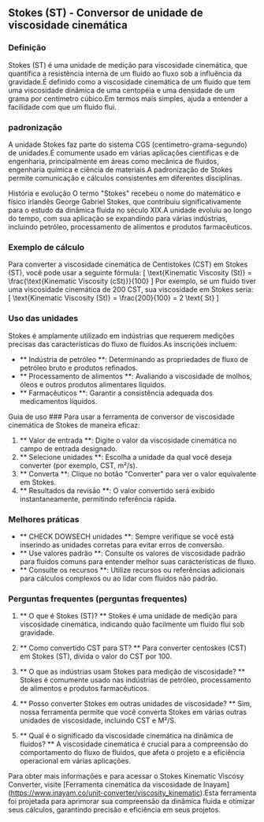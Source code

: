 ## Stokes (ST) - Conversor de unidade de viscosidade cinemática

### Definição
Stokes (ST) é uma unidade de medição para viscosidade cinemática, que quantifica a resistência interna de um fluido ao fluxo sob a influência da gravidade.É definido como a viscosidade cinemática de um fluido que tem uma viscosidade dinâmica de uma centopéia e uma densidade de um grama por centímetro cúbico.Em termos mais simples, ajuda a entender a facilidade com que um fluido flui.

### padronização
A unidade Stokes faz parte do sistema CGS (centímetro-grama-segundo) de unidades.É comumente usado em várias aplicações científicas e de engenharia, principalmente em áreas como mecânica de fluidos, engenharia química e ciência de materiais.A padronização de Stokes permite comunicação e cálculos consistentes em diferentes disciplinas.

História e evolução
O termo "Stokes" recebeu o nome do matemático e físico irlandês George Gabriel Stokes, que contribuiu significativamente para o estudo da dinâmica fluida no século XIX.A unidade evoluiu ao longo do tempo, com sua aplicação se expandindo para várias indústrias, incluindo petróleo, processamento de alimentos e produtos farmacêuticos.

### Exemplo de cálculo
Para converter a viscosidade cinemática de Centistokes (CST) em Stokes (ST), você pode usar a seguinte fórmula:
\[ \text{Kinematic Viscosity (St)} = \frac{\text{Kinematic Viscosity (cSt)}}{100} \]
Por exemplo, se um fluido tiver uma viscosidade cinemática de 200 CST, sua viscosidade em Stokes seria:
\[ \text{Kinematic Viscosity (St)} = \frac{200}{100} = 2 \text{ St} \]

### Uso das unidades
Stokes é amplamente utilizado em indústrias que requerem medições precisas das características do fluxo de fluidos.As inscrições incluem:
- ** Indústria de petróleo **: Determinando as propriedades de fluxo de petróleo bruto e produtos refinados.
- ** Processamento de alimentos **: Avaliando a viscosidade de molhos, óleos e outros produtos alimentares líquidos.
- ** Farmacêuticos **: Garantir a consistência adequada dos medicamentos líquidos.

Guia de uso ###
Para usar a ferramenta de conversor de viscosidade cinemática de Stokes de maneira eficaz:
1. ** Valor de entrada **: Digite o valor da viscosidade cinemática no campo de entrada designado.
2. ** Selecione unidades **: Escolha a unidade da qual você deseja converter (por exemplo, CST, m²/s).
3. ** Converta **: Clique no botão "Converter" para ver o valor equivalente em Stokes.
4. ** Resultados da revisão **: O valor convertido será exibido instantaneamente, permitindo referência rápida.

### Melhores práticas
- ** CHECK DOWSECH unidades **: Sempre verifique se você está inserindo as unidades corretas para evitar erros de conversão.
- ** Use valores padrão **: Consulte os valores de viscosidade padrão para fluidos comuns para entender melhor suas características de fluxo.
- ** Consulte os recursos **: Utilize recursos ou referências adicionais para cálculos complexos ou ao lidar com fluidos não padrão.

### Perguntas frequentes (perguntas frequentes)

1. ** O que é Stokes (ST)? **
Stokes é uma unidade de medição para viscosidade cinemática, indicando quão facilmente um fluido flui sob gravidade.

2. ** Como convertido CST para ST? **
Para converter centoskes (CST) em Stokes (ST), divida o valor do CST por 100.

3. ** O que as indústrias usam Stokes para medição de viscosidade? **
Stokes é comumente usado nas indústrias de petróleo, processamento de alimentos e produtos farmacêuticos.

4. ** Posso converter Stokes em outras unidades de viscosidade? **
Sim, nossa ferramenta permite que você converta Stokes em várias outras unidades de viscosidade, incluindo CST e M²/S.

5. ** Qual é o significado da viscosidade cinemática na dinâmica de fluidos? **
A viscosidade cinemática é crucial para a compreensão do comportamento do fluxo de fluidos, que afeta o projeto e a eficiência operacional em várias aplicações.

Para obter mais informações e para acessar o Stokes Kinematic Viscosy Converter, visite [Ferramenta cinemática da viscosidade de Inayam] (https://www.inayam.co/unit-converter/viscosity_kinematic).Esta ferramenta foi projetada para aprimorar sua compreensão da dinâmica fluida e otimizar seus cálculos, garantindo precisão e eficiência em seus projetos.